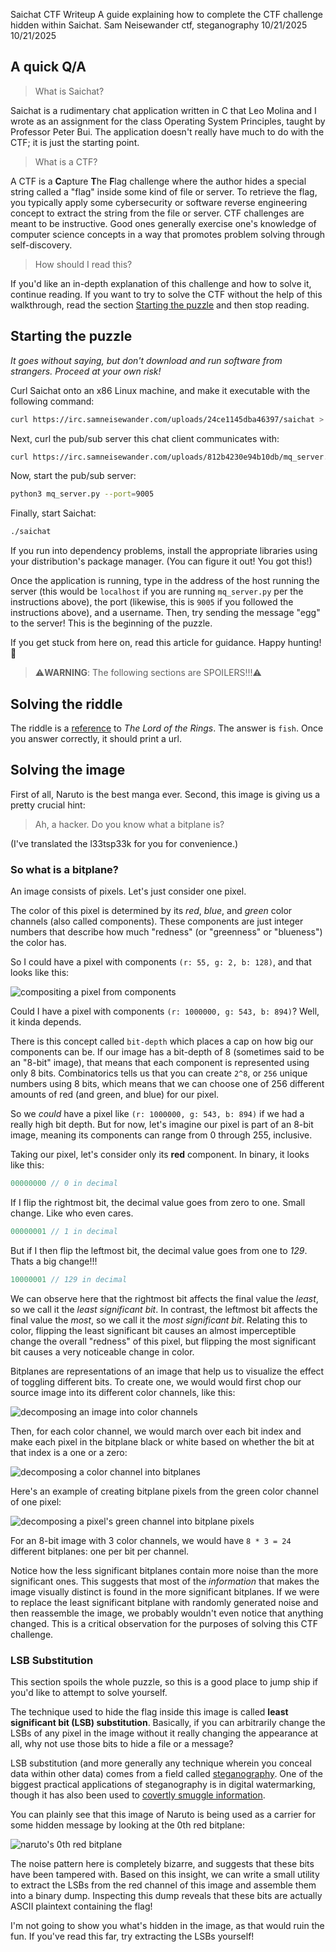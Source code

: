 Saichat CTF Writeup
A guide explaining how to complete the CTF challenge hidden within Saichat.
Sam Neisewander
ctf, steganography
10/21/2025
10/21/2025

## A quick Q/A

> What is Saichat?

Saichat is a rudimentary chat application written in C that Leo Molina and I wrote as an assignment for the class Operating System Principles, taught by Professor Peter Bui. The application doesn't really have much to do with the CTF; it is just the starting point.

> What is a CTF?

A CTF is a **C**apture **T**he **F**lag challenge where the author hides a special string called a "flag" inside some kind of file or server. To retrieve the flag, you typically apply some cybersecurity or software reverse engineering concept to extract the string from the file or server. CTF challenges are meant to be instructive. Good ones generally exercise one's knowledge of computer science concepts in a way that promotes problem solving through self-discovery.

> How should I read this?

If you'd like an in-depth explanation of this challenge and how to solve it, continue reading. If you want to try to solve the CTF without the help of this walkthrough, read the section [Starting the puzzle](#starting-the-puzzle) and then stop reading.

## Starting the puzzle

*It goes without saying, but don't download and run software from strangers. Proceed at your own risk!*

Curl Saichat onto an x86 Linux machine, and make it executable with the following command:
```bash
curl https://irc.samneisewander.com/uploads/24ce1145dba46397/saichat > saichat && chmod +x ./saichat
```
Next, curl the pub/sub server this chat client communicates with:
```bash
curl https://irc.samneisewander.com/uploads/812b4230e94b10db/mq_server.py > mq_server.py
```
Now, start the pub/sub server:
```bash
python3 mq_server.py --port=9005
```
Finally, start Saichat:
```bash
./saichat
```
If you run into dependency problems, install the appropriate libraries using your distribution's package manager. (You can figure it out! You got this!)

Once the application is running, type in the address of the host running the server (this would be `localhost` if you are running `mq_server.py` per the instructions above), the port (likewise, this is `9005` if you followed the instructions above), and a username. Then, try sending the message "egg" to the server! This is the beginning of the puzzle.

If you get stuck from here on, read this article for guidance. Happy hunting! 🥚

> ⚠️**WARNING**: The following sections are SPOILERS!!!⚠️

## Solving the riddle
The riddle is a [reference](https://allpoetry.com/Fish-Riddle) to *The Lord of the Rings*. The answer is `fish`. Once you answer correctly, it should print a url.

## Solving the image
First of all, Naruto is the best manga ever. Second, this image is giving us a pretty crucial hint:

> Ah, a hacker. Do you know what a bitplane is?

(I've translated the l33tsp33k for you for convenience.)

### So what is a bitplane?

An image consists of pixels. Let's just consider one pixel.

The color of this pixel is determined by its *red*, *blue*, and *green* color channels (also called components). These components are just integer numbers that describe how much "redness" (or "greenness" or "blueness") the color has.

So I could have a pixel with components `(r: 55, g: 2, b: 128)`, and that looks like this:

![compositing a pixel from components](/blogImages/saichat-writeup/figure0.webp)

Could I have a pixel with components `(r: 1000000, g: 543, b: 894)`? Well, it kinda depends.

There is this concept called `bit-depth` which places a cap on how big our components can be. If our image has a bit-depth of 8 (sometimes said to be an "8-bit" image), that means that each component is represented using only 8 bits. Combinatorics tells us that you can create `2^8`, or `256` unique numbers using 8 bits, which means that we can choose one of 256 different amounts of red (and green, and blue) for our pixel.

So we *could* have a pixel like `(r: 1000000, g: 543, b: 894)` if we had a really high bit depth. But for now, let's imagine our pixel is part of an 8-bit image, meaning its components can range from 0 through 255, inclusive.

Taking our pixel, let's consider only its **red** component. In binary, it looks like this:

```js
00000000 // 0 in decimal
```

If I flip the rightmost bit, the decimal value goes from zero to one. Small change. Like who even cares.

```js
00000001 // 1 in decimal
```

But if I then flip the leftmost bit, the decimal value goes from one to *129*. Thats a big change!!!

```js
10000001 // 129 in decimal
```

We can observe here that the rightmost bit affects the final value the *least*, so we call it the *least significant bit*. In contrast, the leftmost bit affects the final value the *most*, so we call it the *most significant bit*. Relating this to color, flipping the least significant bit causes an almost imperceptible change the overall "redness" of this pixel, but flipping the most significant bit causes a very noticeable change in color.

Bitplanes are representations of an image that help us to visualize the effect of toggling different bits. To create one, we would would first chop our source image into its different color channels, like this:

![decomposing an image into color channels](/blogImages/saichat-writeup/figure1.webp)

Then, for each color channel, we would march over each bit index and make each pixel in the bitplane black or white based on whether the bit at that index is a one or a zero:

![decomposing a color channel into bitplanes](/blogImages/saichat-writeup/figure2.webp)

Here's an example of creating bitplane pixels from the green color channel of one pixel:

![decomposing a pixel's green channel into bitplane pixels](/blogImages/saichat-writeup/figure3.webp)

For an 8-bit image with 3 color channels, we would have `8 * 3 = 24` different bitplanes: one per bit per channel. 

Notice how the less significant bitplanes contain more noise than the more significant ones. This suggests that most of the *information* that makes the image visually distinct is found in the more significant bitplanes. If we were to replace the least significant bitplane with randomly generated noise and then reassemble the image, we probably wouldn't even notice that anything changed. This is a critical observation for the purposes of solving this CTF challenge.

### LSB Substitution

This section spoils the whole puzzle, so this is a good place to jump ship if you'd like to attempt to solve yourself.

The technique used to hide the flag inside this image is called **least significant bit (LSB) substitution**. Basically, if you can arbitrarily change the LSBs of any pixel in the image without it really changing the appearance at all, why not use those bits to hide a file or a message?

LSB substitution (and more generally any technique wherein you conceal data within other data) comes from a field called [steganography](https://en.wikipedia.org/wiki/Steganography). One of the biggest practical applications of steganography is in digital watermarking, though it has also been used to [covertly smuggle information](https://codeanddagger.com/news/2018/8/2/engineer-allegedly-hid-stolen-files-in-photo-of-sunset).

You can plainly see that this image of Naruto is being used as a carrier for some hidden message by looking at the 0th red bitplane:

![naruto's 0th red bitplane](/blogImages/saichat-writeup/figure4.webp)

The noise pattern here is completely bizarre, and suggests that these bits have been tampered with. Based on this insight, we can write a small utility to extract the LSBs from the red channel of this image and assemble them into a binary dump. Inspecting this dump reveals that these bits are actually ASCII plaintext containing the flag!

I'm not going to show you what's hidden in the image, as that would ruin the fun. If you've read this far, try extracting the LSBs yourself! 